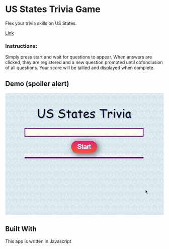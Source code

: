 # US States Trivia Game

Flex your trivia skills on US States. 

[Link](https://codenode21.github.io/TriviaGame/)



### Instructions:
 Simply press start and wait for questions to appear. When answers are clicked, they are registered and a new question prompted until cofonclusion of all questions.
 Your score will be tallied and displayed when complete. 

## Demo (spoiler alert)
![Trivia Game](TriviaGIF.gif)

## Built With
This app is written in Javascript
